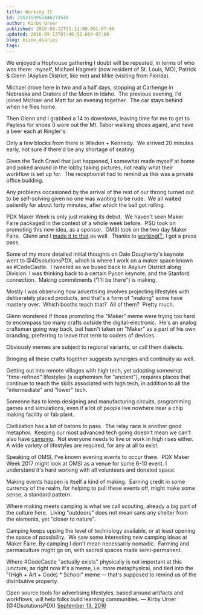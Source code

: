 ```yaml
---
title: Working It
id: 2552153951446273548
author: Kirby Urner
published: 2016-09-12T21:12:00.001-07:00
updated: 2016-09-13T07:46:52.664-07:00
blog: bizmo_diaries
tags: 
---
```


We enjoyed a Hophouse gathering I doubt will be repeated, in terms of who was there:  myself, Michael Hagmeir (now resident of St. Louis, MO), Patrick & Glenn (Asylum District, like me) and Mike (visiting from Florida).

Michael drove here in two and a half days, stopping at Carhenge in Nebraska and Craters of the Moon in Idaho.  The previous evening, I'd joined Michael and Matt for an evening together.  The car stays behind when he flies home.

Then Glenn and I grabbed a 14 to downtown, leaving time for me to get to Payless for shoes (I wore out the Mt. Tabor walking shoes again), and have a beer each at Ringler's.

Only a few blocks from there is Wieden + Kennedy.  We arrived 20 minutes early, not sure if there'd be any shortage of seating.

Given the Tech Crawl that just happened, I somewhat made myself at home and poked around in the lobby taking pictures, not really what their workflow is set up for.  The receptionist had to remind us this was a private office building.

Any problems occasioned by the arrival of the rest of our throng turned out to be self-solving given no one was wanting to be rude.  We all waited patiently for about forty minutes, after which the ball got rolling.   

PDX Maker Week is only just making its debut.  We haven't seen Maker Faire packaged in the context of a whole week before.  PSU took on promoting this new idea, as a sponsor.  OMSI took on the two day Maker Faire.  Glenn and I [made it to that](http://controlroom.blogspot.com/2016/09/maker-faire-at-omsi.html) as well.  Thanks to [workingIT](http://www.workingit.com/), I got a press pass.

Some of my more detailed initial thoughts on Dale Dougherty's keynote went to @4DsolutionsPDX, which is where I work on a maker space known as #CodeCastle.  I tweeted as we bused back to Asylum District along Division. I was thinking back to a certain Pycon keynote, and the Stanford connection.  Making commitments ("I'll be there") is making.

Mostly I was observing how advertising involves projecting lifestyles with deliberately placed products, and that's a form of "making" some have mastery over.  Which booths teach that?  All of them?  Pretty much.

Glenn wondered if those promoting the "Maker" meme were trying too hard to encompass too many crafts outside the digital-electronic.  He's an analog craftsman going way back, but hasn't taken on "Maker" as a part of his own branding, preferring to leave that term to coders of devices.

Obviously memes are subject to regional variants, or call them dialects.

Bringing all these crafts together suggests synergies and continuity as well.

Getting out into remote villages with high tech, yet adopting somewhat "time-refined" lifestyles (a euphemism for "ancient"), requires places that continue to teach the skills associated with high tech, in addition to all the "intermediate" and "lower" tech.

Someone has to keep designing and manufacturing circuits, programming games and simulations, even if a lot of people live nowhere near a chip making facility or fab plant.

Civilization has a lot of batons to pass.  The relay race is another good metaphor.  Keeping our most advanced tech going doesn't mean we can't also have [camping](http://controlroom.blogspot.com/2016/08/refugees-camping.html).  Not everyone needs to live or work in high rises either.  A wide variety of lifestyles are required, for any at all to exist.

Speaking of OMSI, I've known evening events to occur there.  PDX Maker Week 2017 might look at OMSI as a venue for some 6-10 event. I understand it's hard working with all volunteers and donated space.

Making events happen is itself a kind of making.  Earning credit in some currency of the realm, for helping to pull these events off, might make some sense, a standard pattern.

Where making meets camping is what we call scouting, already a big part of the culture here.  Living "outdoors" does not mean sans any shelter from the elements, yet "closer to nature".

Camping keeps upping the level of technology available, or at least opening the space of possibility.  We saw some interesting new camping ideas at Maker Faire. By camping I don't mean necessarily nomadic.  Farming and permaculture might go on, with sacred spaces made semi-permanent.

Where #CodeCastle "actually exists" physically is not important at this 
juncture, as right now it's a meme, i.e. more metaphysical, and tied 
into the "(High + Art + Code) * School" meme -- that's supposed to remind
 us of the distributive property.

Open source tools for advertising lifestyles, based around artifacts and workflows, will help folks build learning communities.
— Kirby Urner (@4DsolutionsPDX) [September 13, 2016](https://twitter.com/4DsolutionsPDX/status/775530797583306752)